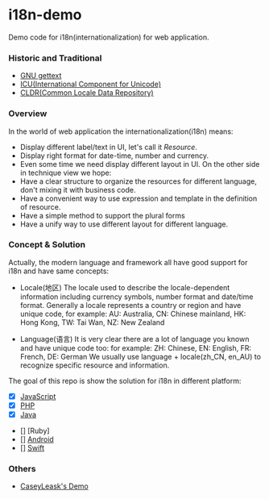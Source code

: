 # i18n-demo
Demo code for i18n(internationalization) for web application.

### Historic and Traditional
* [GNU gettext](https://www.gnu.org/software/gettext/)
* [ICU(International Component for Unicode)](http://userguide.icu-project.org/)
* [CLDR(Common Locale Data Repository)](http://cldr.unicode.org/)

### Overview
In the world of web application the internationalization(i18n) means:
* Display different label/text in UI, let's call it *Resource*.
* Display right format for date-time, number and currency.
* Even some time we need display different layout in UI.
On the other side in technique view we hope:
* Have a clear structure to organize the resources for different language, don't mixing it with business code.
* Have a convenient way to use expression and template in the definition of resource.
* Have a simple method to support the plural forms
* Have a unify way to use different layout for different language.

### Concept & Solution
Actually, the modern language and framework all have good support for i18n and have same concepts:
* Locale(地区)
The locale used to describe the locale-dependent information including currency symbols, number format and date/time format.
Generally a locale represents a country or region and have unique code,
for example: AU: Australia, CN: Chinese mainland, HK: Hong Kong, TW: Tai Wan, NZ: New Zealand

* Language(语言)
It is very clear there are a lot of language you known and have unique code too:
for example: ZH: Chinese, EN: English, FR: French, DE: German
We usually use language + locale(zh_CN, en_AU) to recognize specific resource and information.

The goal of this repo is show the solution for i18n in different platform:
- [x] [JavaScript](https://github.com/wangwii/i18n-demo/tree/master/javascript)
- [x] [PHP](https://github.com/wangwii/i18n-demo/tree/master/php)
- [x] [Java](https://github.com/wangwii/i18n-demo/tree/master/java)
- [] [Ruby]
- [] [Android]()
- [] [Swift]()

### Others
* [CaseyLeask's Demo](https://github.com/CaseyLeask/frontend-boilerplate)
